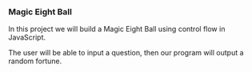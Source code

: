 ### Magic Eight Ball

In this project we will build a Magic Eight Ball using control flow in JavaScript.

The user will be able to input a question, then our program will output a random fortune.